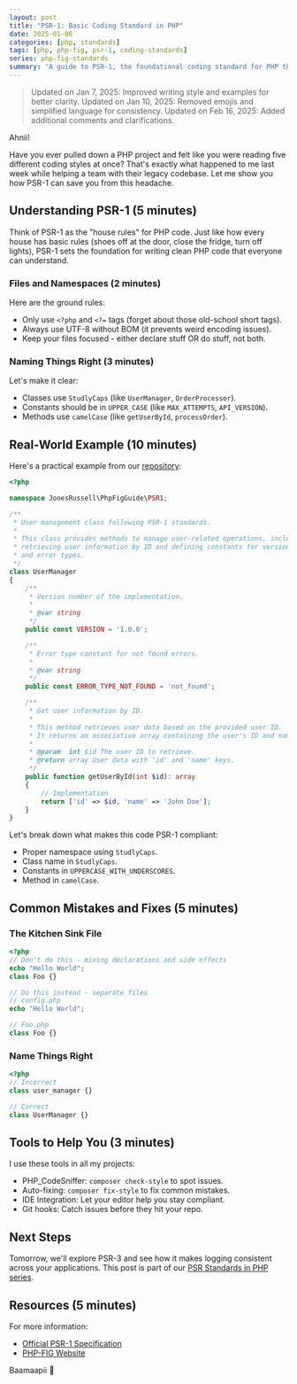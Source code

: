 ```yaml
---
layout: post
title: "PSR-1: Basic Coding Standard in PHP"
date: 2025-01-06
categories: [php, standards]
tags: [php, php-fig, psr-1, coding-standards]
series: php-fig-standards
summary: "A guide to PSR-1, the foundational coding standard for PHP that establishes basic rules for files, namespaces, classes, and methods to improve code consistency."
---
```


> Updated on Jan 7, 2025: Improved writing style and examples for better clarity.
> Updated on Jan 10, 2025: Removed emojis and simplified language for consistency.
> Updated on Feb 16, 2025: Added additional comments and clarifications.

Ahnii!

Have you ever pulled down a PHP project and felt like you were reading five different coding styles at once? That's exactly what happened to me last week while helping a team with their legacy codebase. Let me show you how PSR-1 can save you from this headache.

## Understanding PSR-1 (5 minutes)

Think of PSR-1 as the "house rules" for PHP code. Just like how every house has basic rules (shoes off at the door, close the fridge, turn off lights), PSR-1 sets the foundation for writing clean PHP code that everyone can understand.

### Files and Namespaces (2 minutes)

Here are the ground rules:

- Only use `<?php` and `<?=` tags (forget about those old-school short tags).
- Always use UTF-8 without BOM (it prevents weird encoding issues).
- Keep your files focused - either declare stuff OR do stuff, not both.

### Naming Things Right (3 minutes)

Let's make it clear:

- Classes use `StudlyCaps` (like `UserManager`, `OrderProcessor`).
- Constants should be in `UPPER_CASE` (like `MAX_ATTEMPTS`, `API_VERSION`).
- Methods use `camelCase` (like `getUserById`, `processOrder`).

## Real-World Example (10 minutes)

Here's a practical example from our [repository](https://github.com/jonesrussell/php-fig-guide/blob/main/src/PSR1/UserManager.php):

```php
<?php

namespace JonesRussell\PhpFigGuide\PSR1;

/**
 * User management class following PSR-1 standards.
 *
 * This class provides methods to manage user-related operations, including
 * retrieving user information by ID and defining constants for versioning
 * and error types.
 */
class UserManager
{
    /**
     * Version number of the implementation.
     *
     * @var string
     */
    public const VERSION = '1.0.0';

    /**
     * Error type constant for not found errors.
     *
     * @var string
     */
    public const ERROR_TYPE_NOT_FOUND = 'not_found';

    /**
     * Get user information by ID.
     *
     * This method retrieves user data based on the provided user ID.
     * It returns an associative array containing the user's ID and name.
     *
     * @param  int $id The user ID to retrieve.
     * @return array User data with 'id' and 'name' keys.
     */
    public function getUserById(int $id): array
    {
        // Implementation
        return ['id' => $id, 'name' => 'John Doe'];
    }
}
```

Let's break down what makes this code PSR-1 compliant:

- Proper namespace using `StudlyCaps`.
- Class name in `StudlyCaps`.
- Constants in `UPPERCASE_WITH_UNDERSCORES`.
- Method in `camelCase`.

## Common Mistakes and Fixes (5 minutes)

### The Kitchen Sink File

```php
<?php
// Don't do this - mixing declarations and side effects
echo "Hello World";
class Foo {}

// Do this instead - separate files
// config.php
echo "Hello World";

// Foo.php
class Foo {}
```

### Name Things Right

```php
<?php
// Incorrect
class user_manager {}

// Correct
class UserManager {}
```

## Tools to Help You (3 minutes)

I use these tools in all my projects:

- PHP_CodeSniffer: `composer check-style` to spot issues.
- Auto-fixing: `composer fix-style` to fix common mistakes.
- IDE Integration: Let your editor help you stay compliant.
- Git hooks: Catch issues before they hit your repo.

## Next Steps

Tomorrow, we'll explore PSR-3 and see how it makes logging consistent across your applications. This post is part of our [PSR Standards in PHP series](/blog/psr-standards-in-php-practical-guide-for-developers).

## Resources (5 minutes)

For more information:

- [Official PSR-1 Specification](https://www.php-fig.org/psr/psr-1/)
- [PHP-FIG Website](https://www.php-fig.org)

Baamaapii 👋
